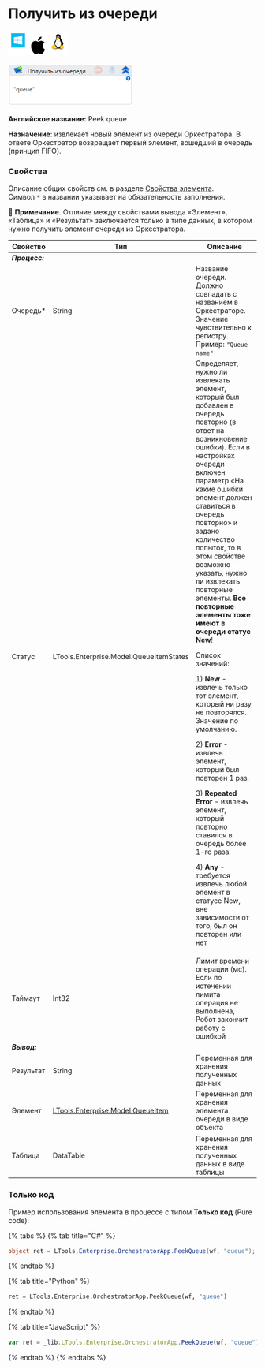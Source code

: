 # Получить из очереди

![](<../../../../.gitbook/assets/image (100) (1) (1) (1) (1) (1) (1) (10) (107).png>)

![](<../../../../.gitbook/assets/image (393).png>)

**Английское название:** Peek queue

**Назначение**: извлекает новый элемент из очереди Оркестратора. В ответе Оркестратор возвращает первый элемент, вошедший в очередь (принцип FIFO).

### Свойства
Описание общих свойств см. в разделе [Свойства элемента](https://docs.primo-rpa.ru/primo-rpa/primo-studio/process/elements#svoistva-elementa).\
Символ `*` в названии указывает на обязательность заполнения.

:small_blue_diamond: **Примечание**. Отличие между свойствами вывода «Элемент», «Таблица» и «Результат» заключается только в типе данных, в котором нужно получить элемент очереди из Оркестратора.

| Свойство  | Тип    | Описание                                  |
| --------- | ------ | ----------------------------------------- |
| ***Процесс:*** |   |  
| Очередь\* | String | Название очереди. Должно совпадать с названием в Оркестраторе. Значение чувствительно к регистру. Пример: `"Queue name"` |
| Статус    | LTools.Enterprise.Model.QueueItemStates | Определяет, нужно ли извлекать элемент, который был добавлен в очередь повторно (в ответ на возникновение ошибки). Если в настройках очереди включен параметр «На какие ошибки элемент должен ставиться в очередь повторно» и задано количество попыток, то в этом свойстве возможно указать, нужно ли извлекать повторные элементы. **Все повторные элементы тоже имеют в очереди статус New**! <p>Список значений:</p> <p>1) **New** - извлечь только тот элемент, который ни разу не повторялся. Значение по умолчанию.</p> <p>2) **Error** - извлечь элемент, который был повторен 1 раз. </p><p>3) **Repeated Error** - извлечь элемент, который повторно ставился в очередь более 1-го раза. </p><p>4) **Any** - требуется извлечь любой элемент в статусе New, вне зависимости от того, был он повторен или нет</p> |   
| Таймаут   | Int32  | Лимит времени операции (мс). Если по истечении лимита операция не выполнена, Робот закончит работу с ошибкой |
| ***Вывод:*** |     |    |
| Результат | String | Переменная для хранения полученных данных |
| Элемент    | [LTools.Enterprise.Model.QueueItem](https://docs.primo-rpa.ru/primo-rpa/g_elements/el_basic/els_orch/els_queues/datatypes) | Переменная для хранения элемента очереди в виде объекта | 
| Таблица    | DataTable | Переменная для хранения полученных данных в виде таблицы | 


### Только код
Пример использования элемента в процессе с типом **Только код** (Pure code):

{% tabs %}
{% tab title="C#" %}
```csharp
object ret = LTools.Enterprise.OrchestratorApp.PeekQueue(wf, "queue");
```
{% endtab %}

{% tab title="Python" %}
```python
ret = LTools.Enterprise.OrchestratorApp.PeekQueue(wf, "queue")
```
{% endtab %}

{% tab title="JavaScript" %}
```javascript
var ret = _lib.LTools.Enterprise.OrchestratorApp.PeekQueue(wf, "queue");
```
{% endtab %}
{% endtabs %}
